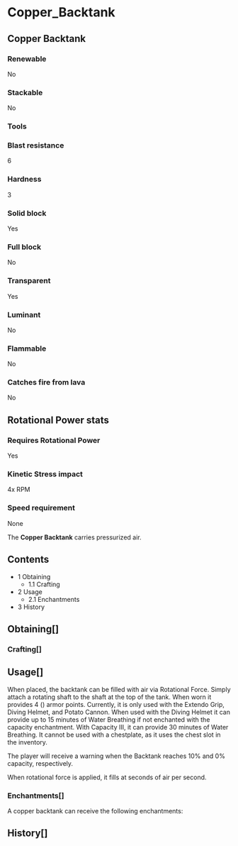 # Copper_Backtank

## Copper Backtank

### Renewable

No

### Stackable

No

### Tools

### Blast resistance

6

### Hardness

3

### Solid block

Yes

### Full block

No

### Transparent

Yes

### Luminant

No

### Flammable

No

### Catches fire from lava

No

## Rotational Power stats

### Requires Rotational Power

Yes

### Kinetic Stress impact

4x RPM

### Speed requirement

None

The **Copper Backtank** carries pressurized air.

## Contents

- 1 Obtaining
    - 1.1 Crafting
- 2 Usage
    - 2.1 Enchantments
- 3 History

## Obtaining[]

### Crafting[]

## Usage[]

When placed, the backtank can be filled with air via Rotational Force. Simply attach a rotating shaft to the shaft at the top of the tank. When worn it provides 4 () armor points. Currently, it is only used with the Extendo Grip, Diving Helmet, and Potato Cannon. When used with the Diving Helmet it can provide up to 15 minutes of Water Breathing if not enchanted with the capacity enchantment. With Capacity III, it can provide 30 minutes of Water Breathing. It cannot be used with a chestplate, as it uses the chest slot in the inventory.

The player will receive a warning when the Backtank reaches 10% and 0% capacity, respectively.

When rotational force is applied, it fills at seconds of air per second.

### Enchantments[]

A copper backtank can receive the following enchantments:

## History[]